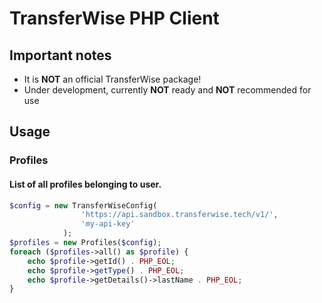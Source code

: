 # TransferWise PHP Client

## Important notes

- It is **NOT** an official TransferWise package!
- Under development, currently **NOT** ready and **NOT** recommended for use

## Usage

### Profiles

#### List of all profiles belonging to user.
```php
$config = new TransferWiseConfig(
                'https://api.sandbox.transferwise.tech/v1/', 
                'my-api-key'
            );
$profiles = new Profiles($config);
foreach ($profiles->all() as $profile) {
    echo $profile->getId() . PHP_EOL;
    echo $profile->getType() . PHP_EOL;
    echo $profile->getDetails()->lastName . PHP_EOL;
}
```
